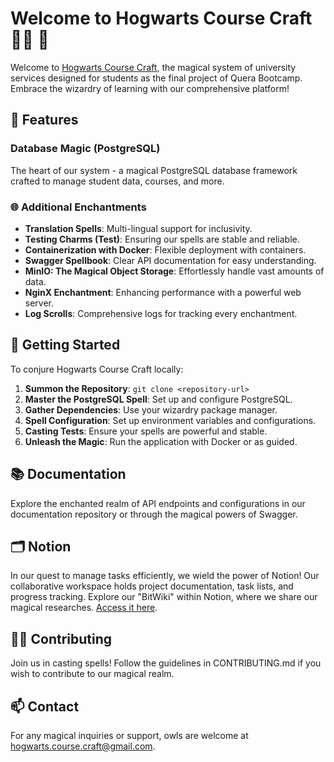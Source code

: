 # Welcome to Hogwarts Course Craft 🧙‍♂️ 📜

Welcome to [Hogwarts Course Craft](http://65.109.219.76:81), the magical system of university services designed for students as the final project of Quera Bootcamp. Embrace the wizardry of learning with our comprehensive platform!

## 🌟 Features

### Database Magic (PostgreSQL)
The heart of our system - a magical PostgreSQL database framework crafted to manage student data, courses, and more.

### 🌐 Additional Enchantments
- **Translation Spells**: Multi-lingual support for inclusivity.
- **Testing Charms (Test)**: Ensuring our spells are stable and reliable.
- **Containerization with Docker**: Flexible deployment with containers.
- **Swagger Spellbook**: Clear API documentation for easy understanding.
- **MinIO: The Magical Object Storage**: Effortlessly handle vast amounts of data.
- **NginX Enchantment**: Enhancing performance with a powerful web server.
- **Log Scrolls**: Comprehensive logs for tracking every enchantment.

## 🚀 Getting Started

To conjure Hogwarts Course Craft locally:

1. **Summon the Repository**: `git clone <repository-url>`
2. **Master the PostgreSQL Spell**: Set up and configure PostgreSQL.
3. **Gather Dependencies**: Use your wizardry package manager.
4. **Spell Configuration**: Set up environment variables and configurations.
5. **Casting Tests**: Ensure your spells are powerful and stable.
6. **Unleash the Magic**: Run the application with Docker or as guided.

## 📚 Documentation

Explore the enchanted realm of API endpoints and configurations in our documentation repository or through the magical powers of Swagger.

## 🗂️ Notion

In our quest to manage tasks efficiently, we wield the power of Notion! Our collaborative workspace holds project documentation, task lists, and progress tracking. Explore our "BitWiki" within Notion, where we share our magical researches. [Access it here](https://bitwizards.notion.site/a0317c7ed4184994bf6354b7b60868b3?v=ee9bba85aa624befaa8175bdd3cc5757).

## 🧙‍♀️ Contributing

Join us in casting spells! Follow the guidelines in CONTRIBUTING.md if you wish to contribute to our magical realm.


## 📫 Contact

For any magical inquiries or support, owls are welcome at [hogwarts.course.craft@gmail.com](mailto:hogwarts@university.edu).
